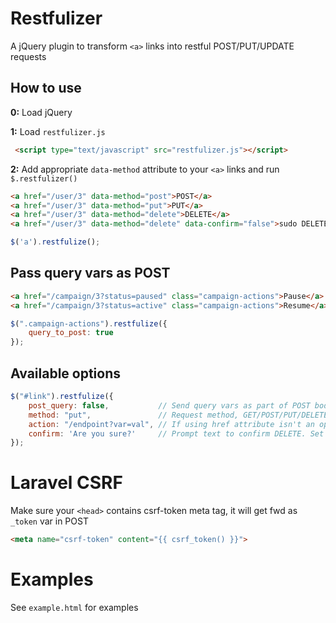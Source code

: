 Restfulizer
==========

A jQuery plugin to transform `<a>` links into restful POST/PUT/UPDATE requests

## How to use

__0:__ Load jQuery

__1:__ Load `restfulizer.js`

```html
 <script type="text/javascript" src="restfulizer.js"></script>
```

__2:__ Add appropriate `data-method` attribute to your `<a>` links and run `$.restfulizer()`

```html
<a href="/user/3" data-method="post">POST</a>
<a href="/user/3" data-method="put">PUT</a>
<a href="/user/3" data-method="delete">DELETE</a>
<a href="/user/3" data-method="delete" data-confirm="false">sudo DELETE</a>
```

```javascript
$('a').restfulize();
```

## Pass query vars as POST

```html
<a href="/campaign/3?status=paused" class="campaign-actions">Pause</a>
<a href="/campaign/3?status=active" class="campaign-actions">Resume</a>
```

```javascript
$(".campaign-actions").restfulize({
    query_to_post: true
});
```

## Available options
```javascript
$("#link").restfulize({
    post_query: false,           // Send query vars as part of POST body (default `false`)
    method: "put",               // Request method, GET/POST/PUT/DELETE (default `POST`)
    action: "/endpoint?var=val", // If using href attribute isn't an option
    confirm: 'Are you sure?'     // Prompt text to confirm DELETE. Set to "false" to disable
});
```

# Laravel CSRF
Make sure your `<head>` contains csrf-token meta tag, it will get fwd as `_token` var in POST
```html
<meta name="csrf-token" content="{{ csrf_token() }}">
```

# Examples
See `example.html` for examples